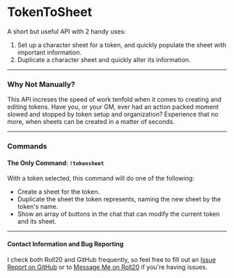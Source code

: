 # TokenToSheet
A short but useful API with 2 handy uses:

1. Set up a character sheet for a token, and quickly populate the sheet with important information.
2. Duplicate a character sheet and quickly alter its information.

---

### Why Not Manually?
This API increses the speed of work tenfold when it comes to creating and editing tokens. Have you, or your GM, ever had an action packed moment slowed and stopped by token setup and organization? Experience that no more, when sheets can be created in a matter of seconds.

---

### Commands
#### The Only Command: `!tokensheet`
With a token selected, this command will do one of the following:

- Create a sheet for the token.
- Duplicate the sheet the token represents, naming the new sheet by the token's name.
- Show an array of buttons in the chat that can modify the current token and its sheet.

---

#### Contact Information and Bug Reporting
I check both Roll20 and GitHub frequently, so feel free to fill out an [Issue Report on GitHub](https://github.com/LaytonGB/TokenToSheet/issues/new) or to [Message Me on Roll20](https://app.roll20.net/users/1519557/layton) if you're having issues.